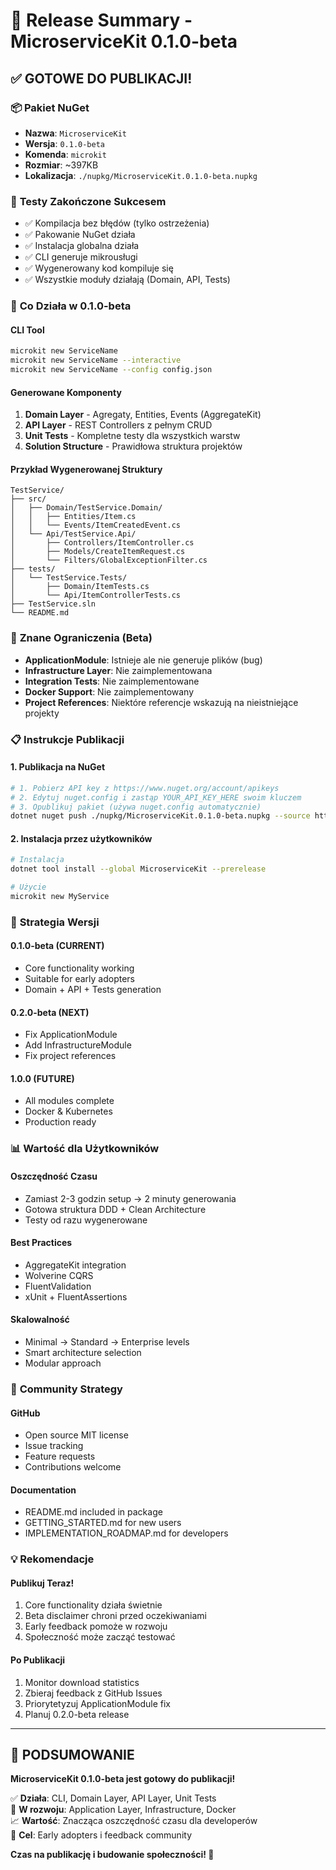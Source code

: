 # 🎉 Release Summary - MicroserviceKit 0.1.0-beta

## ✅ **GOTOWE DO PUBLIKACJI!**

### 📦 **Pakiet NuGet**
- **Nazwa**: `MicroserviceKit`
- **Wersja**: `0.1.0-beta`
- **Komenda**: `microkit`
- **Rozmiar**: ~397KB
- **Lokalizacja**: `./nupkg/MicroserviceKit.0.1.0-beta.nupkg`

### 🧪 **Testy Zakończone Sukcesem**
- ✅ Kompilacja bez błędów (tylko ostrzeżenia)
- ✅ Pakowanie NuGet działa
- ✅ Instalacja globalna działa
- ✅ CLI generuje mikrousługi
- ✅ Wygenerowany kod kompiluje się
- ✅ Wszystkie moduły działają (Domain, API, Tests)

### 🚀 **Co Działa w 0.1.0-beta**

#### **CLI Tool**
```bash
microkit new ServiceName
microkit new ServiceName --interactive
microkit new ServiceName --config config.json
```

#### **Generowane Komponenty**
1. **Domain Layer** - Agregaty, Entities, Events (AggregateKit)
2. **API Layer** - REST Controllers z pełnym CRUD
3. **Unit Tests** - Kompletne testy dla wszystkich warstw
4. **Solution Structure** - Prawidłowa struktura projektów

#### **Przykład Wygenerowanej Struktury**
```
TestService/
├── src/
│   ├── Domain/TestService.Domain/
│   │   ├── Entities/Item.cs
│   │   └── Events/ItemCreatedEvent.cs
│   └── Api/TestService.Api/
│       ├── Controllers/ItemController.cs
│       ├── Models/CreateItemRequest.cs
│       └── Filters/GlobalExceptionFilter.cs
├── tests/
│   └── TestService.Tests/
│       ├── Domain/ItemTests.cs
│       └── Api/ItemControllerTests.cs
├── TestService.sln
└── README.md
```

### 🚧 **Znane Ograniczenia (Beta)**
- **ApplicationModule**: Istnieje ale nie generuje plików (bug)
- **Infrastructure Layer**: Nie zaimplementowana
- **Integration Tests**: Nie zaimplementowane
- **Docker Support**: Nie zaimplementowany
- **Project References**: Niektóre referencje wskazują na nieistniejące projekty

### 📋 **Instrukcje Publikacji**

#### **1. Publikacja na NuGet**
```bash
# 1. Pobierz API key z https://www.nuget.org/account/apikeys
# 2. Edytuj nuget.config i zastąp YOUR_API_KEY_HERE swoim kluczem
# 3. Opublikuj pakiet (używa nuget.config automatycznie)
dotnet nuget push ./nupkg/MicroserviceKit.0.1.0-beta.nupkg --source https://api.nuget.org/v3/index.json
```

#### **2. Instalacja przez użytkowników**
```bash
# Instalacja
dotnet tool install --global MicroserviceKit --prerelease

# Użycie
microkit new MyService
```

### 🎯 **Strategia Wersji**

#### **0.1.0-beta (CURRENT)**
- Core functionality working
- Suitable for early adopters
- Domain + API + Tests generation

#### **0.2.0-beta (NEXT)**
- Fix ApplicationModule
- Add InfrastructureModule  
- Fix project references

#### **1.0.0 (FUTURE)**
- All modules complete
- Docker & Kubernetes
- Production ready

### 📊 **Wartość dla Użytkowników**

#### **Oszczędność Czasu**
- Zamiast 2-3 godzin setup → 2 minuty generowania
- Gotowa struktura DDD + Clean Architecture
- Testy od razu wygenerowane

#### **Best Practices**
- AggregateKit integration
- Wolverine CQRS
- FluentValidation
- xUnit + FluentAssertions

#### **Skalowalność**
- Minimal → Standard → Enterprise levels
- Smart architecture selection
- Modular approach

### 🤝 **Community Strategy**

#### **GitHub**
- Open source MIT license
- Issue tracking
- Feature requests
- Contributions welcome

#### **Documentation**
- README.md included in package
- GETTING_STARTED.md for new users
- IMPLEMENTATION_ROADMAP.md for developers

### 💡 **Rekomendacje**

#### **Publikuj Teraz!**
1. Core functionality działa świetnie
2. Beta disclaimer chroni przed oczekiwaniami
3. Early feedback pomoże w rozwoju
4. Społeczność może zacząć testować

#### **Po Publikacji**
1. Monitor download statistics
2. Zbieraj feedback z GitHub Issues
3. Priorytetyzuj ApplicationModule fix
4. Planuj 0.2.0-beta release

---

## 🎊 **PODSUMOWANIE**

**MicroserviceKit 0.1.0-beta jest gotowy do publikacji!**

✅ **Działa**: CLI, Domain Layer, API Layer, Unit Tests  
🚧 **W rozwoju**: Application Layer, Infrastructure, Docker  
📈 **Wartość**: Znacząca oszczędność czasu dla developerów  
🎯 **Cel**: Early adopters i feedback community  

**Czas na publikację i budowanie społeczności! 🚀** 